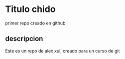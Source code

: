 
# Titulo chido
primer repo creado en github
## descripcion
Este es un repo de alex xul, creado para un curso de git
